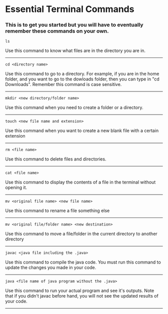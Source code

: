 # Essential Terminal Commands
### This is to get you started but you will have to eventually remember these commands on your own.
```
ls
```
Use this command to know what files are in the directory you are in.  
********************************************************************************************
```
cd <directory name>
```
Use this command to go to a directory. For example, if you are in the home folder, and you want to go to the dowloads folder, then you can type in "cd Downloads".
Remember this command is case sensitive.
********************************************************************************************
```
mkdir <new directory/folder name>
```
Use this command when you need to create a folder or a directory. 
********************************************************************************************
```
touch <new file name and extension>
```
Use this command when you want to create a new blank file with a certain extension
********************************************************************************************
```
rm <file name>
```
Use this command to delete files and directories. 
********************************************************************************************
```
cat <file name>
```
Use this command to display the contents of a file in the terminal without opening it.
********************************************************************************************
```
mv <original file name> <new file name>
```
Use this command to rename a file something else
********************************************************************************************
```
mv <original file/folder name> <new destination>
```
Use this command to move a file/folder in the current directory to another directory
********************************************************************************************
```
javac <java file including the .java>
```
Use this command to compile the java code. You must run this command to update the changes you made in your code.
********************************************************************************************
```
java <file name of java program without the .java>
```
Use this command to run your actual program and see it's outputs. Note that if you didn't javac before hand, you will not see the updated
results of your code.
********************************************************************************************
